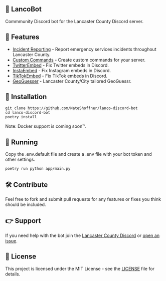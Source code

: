 🌹 LancoBot
----------------

Commmunity Discord bot for the Lancaster County Discord server.

🎉 Features
----------------

- [Incident Reporting](https://github.com/NateShoffner/lanco-discord-bot/tree/master/app/cogs/incidents) - Report emergency services incidents throughout Lancaster County.
- [Custom Commands](https://github.com/NateShoffner/lanco-discord-bot/tree/master/app/cogs/commands) - Create custom commands for your server.
- [TwitterEmbed](https://github.com/NateShoffner/lanco-discord-bot/tree/master/app/cogs/twitterembed) - Fix Twitter embeds in Discord.
- [InstaEmbed](https://github.com/NateShoffner/lanco-discord-bot/tree/master/app/cogs/instaembed) - Fix Instagram embeds in Discord.
- [TikTokEmbed](https://github.com/NateShoffner/lanco-discord-bot/tree/master/app/cogs/tiktokembed) - Fix TikTok embeds in Discord.
- [GeoGuesser](https://github.com/NateShoffner/lanco-discord-bot/tree/master/app/cogs/geoguesser) - Lancaster County/City tailored GeoGuessr.

🚀 Installation
----------------

```
git clone https://github.com/NateShoffner/lanco-discord-bot
cd lanco-discord-bot
poetry install
```

Note: Docker support is coming soon™.

🚀 Running
----------------

Copy the .env.default file and create a .env file with your bot token and other settings.

```
poetry run python app/main.py
```

🛠️ Contribute
-------------------

Feel free to fork and submit pull requests for any features or fixes you think should be included.

👉 Support
-------------------

If you need help with the bot join the [Lancaster County Discord](https://discord.gg/yfFp4VaZFt) or [open an issue](https://github.com/NateShoffner/lanco-discord-bot/issues/new).

📝 License
-------------------

This project is licensed under the MIT License - see the [LICENSE](LICENSE) file for details.